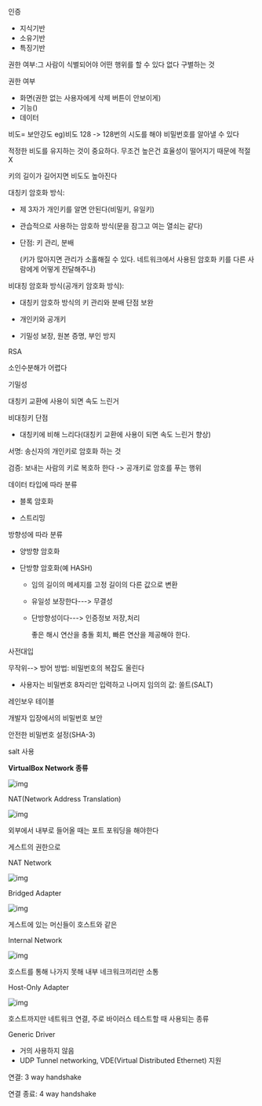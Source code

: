 인증

- 지식기반
- 소유기반
- 특징기반



권한 여부:그 사람이 식별되어야 어떤 행위를 할 수 있다 없다 구별하는 것

권한 여부

- 화면(권한 없는 사용자에게 삭제 버튼이 안보이게)
- 기능()
- 데이터



비도= 보안강도 eg)비도 128 -> 128번의 시도를 해야 비밀번호를 알아낼 수 있다

적정한 비도를 유지하는 것이 중요하다. 무조건 높은건 효율성이 떨어지기 때문에 적절 X

키의 길이가 길어지면 비도도 높아진다



대칭키 암호화 방식: 

- 제 3자가 개인키를 알면 안된다(비밀키, 유일키)
- 관습적으로 사용하는 암호하 방식(문을 잠그고 여는 열쇠는 같다)

- 단점: 키 관리, 분배

  (키가 많아지면 관리가 소홀해질 수 있다. 네트워크에서 사용된 암호화 키를 다른 사람에게 어떻게 전달해주나)

비대칭 암호화 방식(공개키 암호화 방식):

- 대칭키 암호하 방식의 키 관리와 분배 단점 보완
- 개인키와 공개키

- 기밀성 보장, 원본 증명, 부인 방지



RSA

소인수분해가 어렵다



기밀성



대칭키 교환에 사용이 되면 속도 느린거 

비대칭키 단점

- 대칭키에 비해 느리다(대칭키 교환에 사용이 되면 속도 느린거 향상)



서명: 송신자의 개인키로 암호화 하는 것

검증: 보내는 사람의 키로 복호하 한다 -> 공개키로 암호를 푸는 행위



데이터 타입에 따라 분류

- 블록 암호화

- 스트리밍

 방향성에 따라 분류

- 양방향 암호화

- 단방향 암호화(예 HASH)

  - 임의 길이의 메세지를 고정 길이의 다른 값으로 변환

  - 유일성 보장한다---> 무결성

  - 단방향성이다---> 인증정보 저장,처리

     좋은 해시 연산을 충돌 회치, 빠른 연산을 제공해야 한다.



사전대입

무작위--> 방어 방법:  비밀번호의 복잡도 올린다

- 사용자는 비밀번호 8자리만 입력하고 나머지 임의의 값: 쏠트(SALT)

레인보우 테이블



개발자 입장에서의 비밀번호 보안

안전한 비밀번호 설정(SHA-3)

salt 사용







**VirtualBox Network 종류**

![img](https://lh3.googleusercontent.com/sqYC2FfrWRbEVsAtt51Zs88k2N_sFEIr12Kn3KarTgplN_Hh4kowst8BklLP7DpsZVBGC11_6VkigyWJL_Cy6ocJfqMqAvtTC5HbgCJ3buAQgit6nKmLFhxMd7LuHZ9wLw)

NAT(Network Address Translation)

![img](https://lh5.googleusercontent.com/7GprGDM2BHcpEAYkM65QOJdKfsjiOKK2HJLr5JxQwtC-p1gK9Pxh63lsN3vlnqAHVJSS7E3A59_yhPJLEiBoGeU9sclRFThOig2jLC5-rcqVQYRBrassZgT8jsJSWz0rGw)

외부에서 내부로 들어올 때는 포트 포워딩을 해야한다

게스트의 권한으로



NAT Network

![img](https://lh5.googleusercontent.com/L8LRmNfLxJhDEnsvAUhVqXuPyoM5HxmZP_XvbhC2dj2KxSIu2-3l1GL8jXs1KuxjJuo7GfitugHzKM4JqjA1HT2lrf0RQCQt37NKkuW_VtnZNdFMxpOkTO86w_mOusbeqQ)







Bridged Adapter

![img](https://lh3.googleusercontent.com/fuubVycz1k1NpfKR8HuwgbE2PeA2-xx8F4dFs_LKy0E0IN8K_j3f77cW6tduDf07gTR97at7E5RRE12aadbxpypQy6Wb__JLXSHkQ4KEt2fWFhcxHCOV7QfbbbEndrz6oQ)

게스트에 있는 머신들이 호스트와 같은 





Internal Network

![img](https://lh4.googleusercontent.com/UXEQvVAc-28yAc0AsrdV1DfcQxZPlFs-lVHDkF_QtBvhcTLvBhQDyHDo7In3iLFthsp0uq0wNTeQhz9r0KM-5ZXA0CRVDBCU26p99c7jVIYxFjb8bV_-J8JMXHoet5r4hQ)

호스트를 통해 나가지 못해 내부 네크워크끼리만 소통



Host-Only Adapter

![img](https://lh4.googleusercontent.com/jJBS2_XmHnLltLkS1JHWucSsuiEsJOP6AQDLMeBICdxWbvOl_QbKYu0CaXKc3ZOGPPQNktavd3lB3icMdl3JzKRgVT96GHIP_zKtZP1Vh8fVy2fCFAs6xpLahNnXhv4W9w)

호스트까지만 네트워크 연결, 주로 바이러스 테스트할 때 사용되는 종류

Generic Driver

- 거의 사용하지 않음
- UDP Tunnel networking, VDE(Virtual Distributed Ethernet) 지원



연결: 3 way handshake

연결 종료: 4 way handshake















































